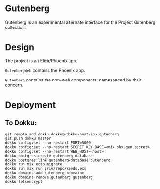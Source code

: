 # Gutenberg

Gutenberg is an experimental alternate interface for the Project Gutenberg collection.

# Design

The project is an Elixir/Phoenix app.

`GutenbergWeb` contains the Phoenix app.

`Gutenberg` contains the non-web components, namespaced by their concern.

# Deployment

## To Dokku:
```
git remote add dokku dokku@<dokku-host-ip>:gutenberg
git push dokku master
dokku config:set --no-restart PORT=5000
dokku config:set --no-restart SECRET_KEY_BASE=<mix phx.gen.secret>
dokku config:set --no-restart WEB_HOST=<host>
dokku postgres:create gutenberg-database
dokku postgres:link gutenberg-database gutenberg
dokku run mix ecto.migrate
dokku run mix run priv/repo/seeds.exs
dokku domains add gutenberg <domain>
dokku domains remove gutenberg gutenberg
dokku letsencrypt
```
